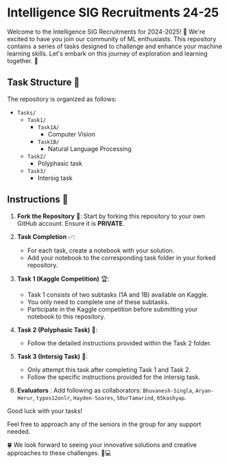 # Intelligence SIG Recruitments 24-25

Welcome to the Intelligence SIG Recruitments for 2024-2025! 🎉 We're excited to have you join our community of ML enthusiasts. This repository contains a series of tasks designed to challenge and enhance your machine learning skills. Let's embark on this journey of exploration and learning together. 🚀

## Task Structure 📁

The repository is organized as follows:

- `Tasks/`
  - `Task1/` 
    - `Task1A/`
        - Computer Vision
    - `Task1B/`
        - Natural Language Processing
  - `Task2/` 
    - Polyphasic task
  - `Task3/` 
    - Intersig task

## Instructions 📝

1. **Fork the Repository** 🍴: Start by forking this repository to your own GitHub account. Ensure it is **PRIVATE**.

2. **Task Completion** ✅:
   - For each task, create a notebook with your solution.
   - Add your notebook to the corresponding task folder in your forked repository.

3. **Task 1 (Kaggle Competition)** 🏆:
   - Task 1 consists of two subtasks (1A and 1B) available on Kaggle.
   - You only need to complete one of these subtasks.
   - Participate in the Kaggle competition before submitting your notebook to this repository.

4. **Task 2 (Polyphasic Task)** 🔄:
   - Follow the detailed instructions provided within the Task 2 folder.

5. **Task 3 (Intersig Task)** 🤝:
   - Only attempt this task after completing Task 1 and Task 2.
   - Follow the specific instructions provided for the intersig task.
6. **Evaluators** : Add following as collaborators:
    `Bhuvanesh-Singla`, `Aryan-Herur`, `typos12onlr`, `Hayden-Soares`, `S0urTamarind`, `05kashyap`.

Good luck with your tasks!

Feel free to approach any of the seniors in the group for any support needed.

🍀 We look forward to seeing your innovative solutions and creative approaches to these challenges. 💪💻
